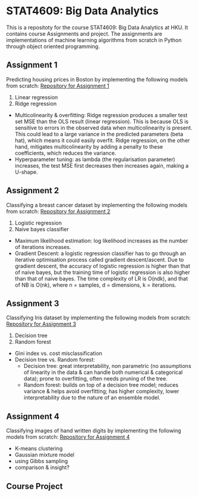 # STAT4609: Big Data Analytics
This is a repositoty for the course STAT4609: Big Data Analytics at HKU. It contains course Assignments and project.
The assignments are implementations of machine learning algorithms from scratch in Python through object oriented programming.

## Assignment 1
Predicting housing prices in Boston by implementing the following models from scratch:
<a href="https://github.com/alexsuakim/STAT4609/tree/main/A1">Repository for Assignment 1</a>
1. Linear regression
2. Ridge regression
- Multicolinearity & overfitting: Ridge regression produces a smaller test set MSE than the OLS result (linear regression). This is because OLS is sensitive to errors in the observed data when multicolinearity is present. This could lead to a large variance in the predicted parameters (beta hat), which means it could easily overfit. Ridge regression, on the other hand, mitigates multicolinearity by adding a penalty to these coefficients, which reduces the variance.
- Hyperparameter tuning: as lambda (the regularisation parameter) increases, the test MSE first decreases then increases again, making a U-shape. 
  
## Assignment 2
Classifying a breast cancer dataset by implementing the following models from scratch:
<a href="https://github.com/alexsuakim/STAT4609/tree/main/A2">Repository for Assignment 2</a>
1. Logistic regression
2. Naive bayes classifier
- Maximum likelihood estimation: log likelihood increases as the number of iterations increases.
- Gradient Descent: a logistic regression classifier has to go through an iterative optimisation process called gradient descent/ascent. Due to gradient descent, the accuracy of logistic regression is higher than that of naive bayes, but the training time of logistic regression is also higher than that of naive bayes. The time complexity of LR is O(ndk), and that of NB is O(nk), where n = samples, d = dimensions, k = iterations.

## Assignment 3
Classifying Iris dataset by implementing the following models from scratch:
<a href="https://github.com/alexsuakim/STAT4609/tree/main/A3">Repository for Assignment 3</a>
1. Decision tree
2.  Random forest
- Gini index vs. cost misclassification
- Decision tree vs. Random forest:
  - Decision tree: great interpretability, non parametric (no assumptions of linearity in the data & can handle both numerical & categorical data); prone to overfitting, often needs pruning of the tree.
  - Random forest: builds on top of a decision tree model; reduces variance & helps avoid overfitting; has higher complexity, lower interpretability due to the nature of an ensemble model.

## Assignment 4
Classifying images of hand written digits by implementing the following models from scratch:
<a href="https://github.com/alexsuakim/STAT4609/tree/main/A4">Repository for Assignment 4</a>
- K-means clustering
- Gaussian mixture model
- using Gibbs sampling
- comparison & insight?

## Course Project
